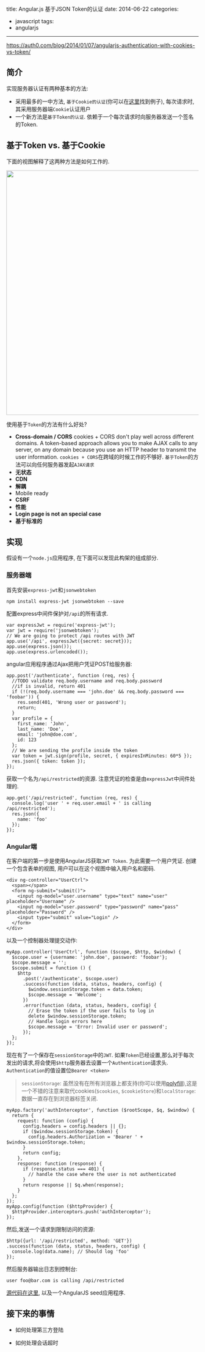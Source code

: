 title: Angular.js 基于JSON Token的认证
date: 2014-06-22
categories:
- javascript
tags:
- angularjs
---


[https://auth0.com/blog/2014/01/07/angularjs-authentication-with-cookies-vs-token/
][2]

## 简介

实现服务器认证有两种基本的方法:

- 采用最多的一中方法, `基于Cookie的认证`(你可以在[这里][1]找到例子), 每次请求时,其采用服务器端`Cookie`认证用户
- 一个新方法是`基于Token的认证`. 依赖于一个每次请求时向服务器发送一个签名的Token.

<!-- more -->

## 基于Token vs. 基于Cookie

下面的视图解释了这两种方法是如何工作的.


<img style="width:640px" src="/assets/posts/2014-06-11-angularjs-authentication-with-cookies-vs-token/cookie-token-auth.png"/>

使用基于`Token`的方法有什么好处?

- **Cross-domain / CORS** cookies + CORS don't play well across different domains. A token-based approach allows you to make AJAX calls to any server, on any domain because you use an HTTP header to transmit the user information.
`cookies + CORS`在跨域的时候工作的不够好. `基于Token`的方法可以向任何服务器发起`AJAX请求`
- **无状态**
- **CDN**
- **解耦**
- Mobile ready
- **CSRF**
- **性能**
- **Login page is not an special case**
- **基于标准的**


## 实现

假设有一个`node.js`应用程序, 在下面可以发现此构架的组成部分.

### 服务器端

首先安装`express-jwt`和`jsonwebtoken`

```
npm install express-jwt jsonwebtoken --save
```

配置express中间件保护对`/api`的所有请求.

```
var expressJwt = require('express-jwt');
var jwt = require('jsonwebtoken');
// We are going to protect /api routes with JWT
app.use('/api', expressJwt({secret: secret}));
app.use(express.json());
app.use(express.urlencoded());
```

angular应用程序通过Ajax把用户凭证POST给服务器:

```
app.post('/authenticate', function (req, res) {
  //TODO validate req.body.username and req.body.password
  //if is invalid, return 401
  if (!(req.body.username === 'john.doe' && req.body.password === 'foobar')) {
    res.send(401, 'Wrong user or password');
    return;
  }
  var profile = {
    first_name: 'John',
    last_name: 'Doe',
    email: 'john@doe.com',
    id: 123
  };
  // We are sending the profile inside the token
  var token = jwt.sign(profile, secret, { expiresInMinutes: 60*5 });
  res.json({ token: token });
});
```

获取一个名为`/api/restricted`的资源. 注意凭证的检查是由`expressJwt`中间件处理的.

```
app.get('/api/restricted', function (req, res) {
  console.log('user ' + req.user.email + ' is calling /api/restricted');
  res.json({
    name: 'foo'
  });
});
```

### Angular端

在客户端的第一步是使用AngularJS获取`JWT Token`. 为此需要一个用户凭证. 创建一个包含表单的视图, 用户可以在这个视图中输入用户名和密码.

```
<div ng-controller="UserCtrl">
  <span></span>
  <form ng-submit="submit()">
    <input ng-model="user.username" type="text" name="user" placeholder="Username" />
    <input ng-model="user.password" type="password" name="pass" placeholder="Password" />
    <input type="submit" value="Login" />
  </form>
</div>
```

以及一个控制器处理提交动作:

```
myApp.controller('UserCtrl', function ($scope, $http, $window) {
  $scope.user = {username: 'john.doe', password: 'foobar'};
  $scope.message = '';
  $scope.submit = function () {
    $http
      .post('/authenticate', $scope.user)
      .success(function (data, status, headers, config) {
        $window.sessionStorage.token = data.token;
        $scope.message = 'Welcome';
      })
      .error(function (data, status, headers, config) {
        // Erase the token if the user fails to log in
        delete $window.sessionStorage.token;
        // Handle login errors here
        $scope.message = 'Error: Invalid user or password';
      });
  };
});
```

现在有了一个保存在`sessionStorage`中的`JWT`. 如果`Token`已经设置,那么对于每次发出的请求,将会使用`$http`服务器去设置一个`Authentication`请求头. `Authentication`的值设置位`Bearer <token>`

> `sessionStorage`: 虽然没有在所有浏览器上都支持(你可以使用[polyfill][3]),这是一个不错的注意来取代cookies(`$cookies`, `$cookieStore`)和`localStorage`: 数据一直存在到浏览器标签关闭.

```
myApp.factory('authInterceptor', function ($rootScope, $q, $window) {
  return {
    request: function (config) {
      config.headers = config.headers || {};
      if ($window.sessionStorage.token) {
        config.headers.Authorization = 'Bearer ' + $window.sessionStorage.token;
      }
      return config;
    },
    response: function (response) {
      if (response.status === 401) {
        // handle the case where the user is not authenticated
      }
      return response || $q.when(response);
    }
  };
});
myApp.config(function ($httpProvider) {
  $httpProvider.interceptors.push('authInterceptor');
});
```

然后,发送一个请求到限制访问的资源:

```
$http({url: '/api/restricted', method: 'GET'})
.success(function (data, status, headers, config) {
  console.log(data.name); // Should log 'foo'
});
```

然后服务器输出日志到控制台:

```
user foo@bar.com is calling /api/restricted
```

[源代码在这里][4], 以及一个AngularJS seed应用程序.

## 接下来的事情

- 如何处理第三方登陆
- 如何处理会话超时


  [1]: http://frederiknakstad.com/authentication-in-single-page-applications-with-angular-js/
  [2]: https://auth0.com/blog/2014/01/07/angularjs-authentication-with-cookies-vs-token/
  [3]: https://github.com/inexorabletash/polyfill/blob/master/storage.js
  [4]: https://github.com/auth0/angular-token-auth